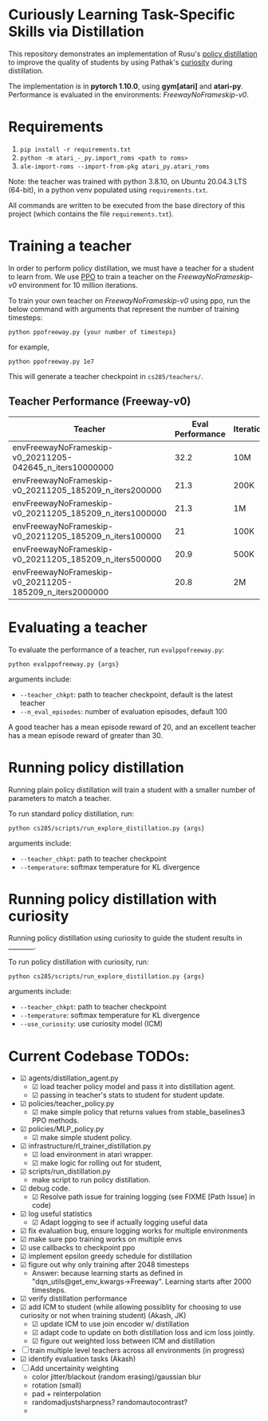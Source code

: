 # Curiously Learning Task-Specific Skills via Distillation

This repository demonstrates an implementation of Rusu's [policy distillation](https://arxiv.org/abs/1511.06295) to improve the quality of students by using Pathak's [curiosity](https://arxiv.org/abs/1705.05363) during distillation.

The implementation is in **pytorch 1.10.0**, using **gym[atari]** and **atari-py**. Performance is evaluated in the environments: *FreewayNoFrameskip-v0*.

# Requirements

1. `pip install -r requirements.txt`
2. `python -m atari_-_py.import_roms <path to roms>`
3. `ale-import-roms --import-from-pkg atari_py.atari_roms`

Note: the teacher was trained with python 3.8.10, on Ubuntu 20.04.3 LTS (64-bit), in a python venv populated using `requirements.txt`.

All commands are written to be executed from the base directory of this project (which contains the file `requirements.txt`).

# Training a teacher

In order to perform policy distillation, we must have a teacher for a student to learn from. We use [PPO](https://arxiv.org/abs/1707.06347) to train a teacher on the *FreewayNoFrameskip-v0* environment for 10 million iterations. 

To train your own teacher on *FreewayNoFrameskip-v0* using ppo, run the below command with arguments that represent the number of training timesteps:

    python ppofreeway.py {your number of timesteps}

for example,

    python ppofreeway.py 1e7

This will generate a teacher checkpoint in `cs285/teachers/`.

## Teacher Performance (Freeway-v0)
| Teacher | Eval Performance | Iterations |
| --- | --- | --- |
| envFreewayNoFrameskip-v0_20211205-042645_n_iters10000000 | 32.2 | 10M |
| envFreewayNoFrameskip-v0_20211205_185209_n_iters200000 | 21.3 | 200K |
| envFreewayNoFrameskip-v0_20211205_185209_n_iters1000000 | 21.3 | 1M |
| envFreewayNoFrameskip-v0_20211205_185209_n_iters100000 | 21 | 100K |
| envFreewayNoFrameskip-v0_20211205_185209_n_iters500000 | 20.9 | 500K | 
| envFreewayNoFrameskip-v0_20211205-185209_n_iters2000000 | 20.8 | 2M |
# Evaluating a teacher

To evaluate the performance of a teacher, run `evalppofreeway.py`:

    python evalppofreeway.py {args}

arguments include:
- `--teacher_chkpt`: path to teacher checkpoint, default is the latest teacher
- `--n_eval_episodes`: number of evaluation episodes, default 100

A good teacher has a mean episode reward of 20, and an excellent teacher has a mean episode reward of greater than 30. 

# Running policy distillation

Running plain policy distillation will train a student with a smaller number of parameters to match a teacher.

To run standard policy distillation, run:

    python cs285/scripts/run_explore_distillation.py {args}

arguments include:
- `--teacher_chkpt`: path to teacher checkpoint
- `--temperature`: softmax temperature for KL divergence

# Running policy distillation with curiosity

Running policy distillation using curiosity to guide the student results in ________.

To run policy distillation with curiosity, run:

    python cs285/scripts/run_explore_distillation.py {args}

arguments include:
- `--teacher_chkpt`: path to teacher checkpoint
- `--temperature`: softmax temperature for KL divergence
- `--use_curiosity`: use curiosity model (ICM)

# Current Codebase TODOs:
- ☑ agents/distillation_agent.py
    - ☑ load teacher policy model and pass it into distillation agent.
    - ☑ passing in teacher's stats to student for student update.
- ☑ policies/teacher_policy.py
    - ☑ make simple policy that returns values from stable_baselines3 PPO methods.
- ☑ policies/MLP_policy.py
    - ☑ make simple student policy.
- ☑ infrastructure/rl_trainer_distillation.py
    - ☑ load environment in atari wrapper.
    - ☑ make logic for rolling out for student, 
- ☑ scripts/run_distillation.py
    - make script to run policy distillation.
- ☑ debug code.
    - ☑ Resolve path issue for training logging (see FIXME [Path Issue] in code)
- ☑ log useful statistics
    - ☑ Adapt logging to see if actually logging useful data
- ☑ fix evaluation bug, ensure logging works for multiple environments
- ☑ make sure ppo training works on multiple envs
- ☑ use callbacks to checkpoint ppo
- ☑ implement epsilon greedy schedule for distillation
- ☑ figure out why only training after 2048 timesteps
    - Answer: because learning starts as defined in "dqn_utils@get_env_kwargs->Freeway". Learning starts after 2000 timesteps.
- ☑ verify distillation performance
- ☑ add ICM to student (while allowing possiblity for choosing to use curiosity or not when training student) (Akash, JK)
    - ☑ update ICM to use join encoder w/ distillation
    - ☑ adapt code to update on both distillation loss and icm loss jointly.
    - ☑ figure out weighted loss between ICM and distillation
- ☐ train multiple level teachers across all environments (in progress)
- ☑ identify evaluation tasks (Akash)
- ☐ Add uncertainity weighting
    - color jitter/blackout (random erasing)/gaussian blur
    - rotation (small)
    - pad + reinterpolation
    - randomadjustsharpness? randomautocontrast?
    - 